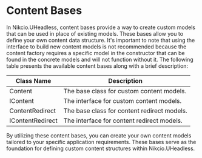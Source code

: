 # Content Bases

In Nikcio.UHeadless, content bases provide a way to create custom models that can be used in place of existing models. These bases allow you to define your own content data structure. It's important to note that using the interface to build new content models is not recommended because the content factory requires a specific model in the constructor that can be found in the concrete models and will not function without it. The following table presents the available content bases along with a brief description:

| Class Name        | Description                                                          |
|-------------------|----------------------------------------------------------------------|
| Content           | The base class for custom content models.                            |
| IContent          | The interface for custom content models.                             |
| ContentRedirect   | The base class for content redirect models.                          |
| IContentRedirect  | The interface for content redirect models.                           |

By utilizing these content bases, you can create your own content models tailored to your specific application requirements. These bases serve as the foundation for defining custom content structures within Nikcio.UHeadless.